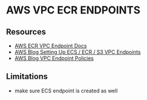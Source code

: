 # AWS VPC ECR ENDPOINTS

## Resources

- [AWS ECR VPC Endpoint Docs](https://docs.aws.amazon.com/AmazonECR/latest/userguide/vpc-endpoints.html)
- [AWS Blog Setting Up ECS / ECR / S3 VPC Endpoints](https://aws.amazon.com/blogs/compute/setting-up-aws-privatelink-for-amazon-ecs-and-amazon-ecr/)
- [AWS Blog VPC Endpoint Policies](https://aws.amazon.com/blogs/containers/using-vpc-endpoint-policies-to-control-amazon-ecr-access/)

## Limitations
- make sure ECS endpoint is created as well